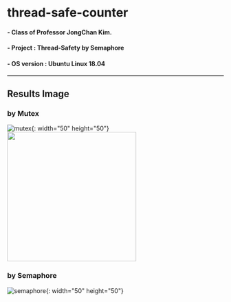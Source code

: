 # thread-safe-counter

#### - Class of Professor JongChan Kim.

#### - Project : Thread-Safety by Semaphore

#### - OS version : Ubuntu Linux 18.04 

--------------------------------------------------------

## Results Image

### by Mutex
![mutex](https://user-images.githubusercontent.com/68265609/121745519-5dae1500-cb3f-11eb-87d9-6f3ede92f05e.png){: width="50" height="50"}
<img src="/사진/mutex.png" width="300" height="300">

### by Semaphore
![semaphore](https://user-images.githubusercontent.com/68265609/121745533-63a3f600-cb3f-11eb-8864-3aa3fc98d54b.png){: width="50" height="50"}

